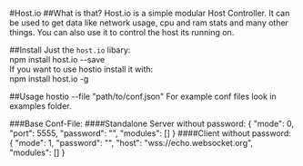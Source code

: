 #Host.io
##What is that?
Host.io is a simple modular Host Controller. It can be used to get data like network usage, cpu and ram stats and many other things. You can also use it to control the host its running on.

##Install
Just the `host.io` libary:  
	npm install host.io --save  
If you want to use hostio install it with:  
	npm install host.io -g

##Usage
	hostio --file "path/to/conf.json"
For example conf files look in examples folder.

###Base Conf-File:
####Standalone Server without password:
{
	"mode": 0,
	"port": 5555,
	"password": "",
	"modules": []
}
####Client without password:
{
	"mode": 1,
	"password": "",
	"host": "wss://echo.websocket.org",
	"modules": []
}